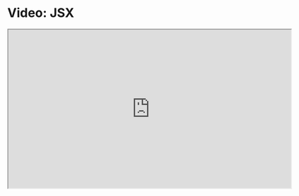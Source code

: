 # Video: JSX

<iframe src="https://scrimba.com/scrim/c6adEpfy?pl=pn3dPUw" width="640" height="360" allowfullscreen="allowfullscreen" allow="autoplay; fullscreen; picture-in-picture"></iframe>
